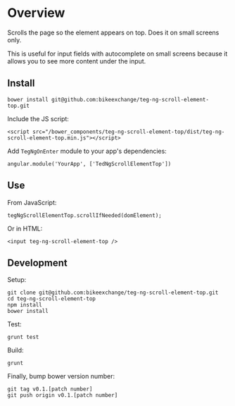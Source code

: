 # Overview

Scrolls the page so the element appears on top.
Does it on small screens only.

This is useful for input fields with autocomplete on small screens because it allows you to see more content under the input.

## Install

    bower install git@github.com:bikeexchange/teg-ng-scroll-element-top.git

Include the JS script:

    <script src="/bower_components/teg-ng-scroll-element-top/dist/teg-ng-scroll-element-top.min.js"></script>

Add `TegNgOnEnter` module to your app's dependencies:

    angular.module('YourApp', ['TedNgScrollElementTop'])

## Use

From JavaScript:

    tegNgScrollElementTop.scrollIfNeeded(domElement);

Or in HTML:

    <input teg-ng-scroll-element-top />


## Development

Setup:

    git clone git@github.com:bikeexchange/teg-ng-scroll-element-top.git
    cd teg-ng-scroll-element-top
    npm install
    bower install

Test:

    grunt test

Build:

    grunt

Finally, bump bower version number:

    git tag v0.1.[patch number]
    git push origin v0.1.[patch number]